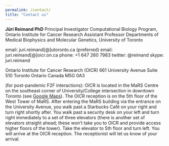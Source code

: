 ```yaml
---
permalink: /contact/
title: "Contact us"
---
```


**Jüri Reimand PhD**
Principal Investigator
Computational Biology Program, Ontario Institute for Cancer Research
Assistant Professor
Departments of Medical Biophysics and Molecular Genetics, University of Toronto

email: juri.reimand[@]utoronto.ca (preferred)
email: juri.reimand[@]oicr.on.ca
phone: +1 647 260 7983
twitter: @reimand
skype: juri.reimand

Ontario Institute for Cancer Research (OICR)
661 University Avenue
Suite 510
Toronto Ontario
Canada M5G 0A3


(for post-pandemic F2F interactions): OICR is located in the MaRS Centre on the southeast corner of University/College intersection in downtown Toronto (see [Google Maps](http://eid.ee/41n)). The OICR reception is on the 5th floor of the West Tower of MaRS. After entering the MaRS building via the entrance on the University Avenue, you walk past a Starbucks Café on your right and turn right shortly after. You walk past a security desk on your left and turn right immediately to a set of three elevators (there is another set of elevators straight ahead; these won’t take you to OICR and provide access higher floors of the tower). Take the elevator to 5th floor and turn left. You will arrive at the OICR reception. The receptionist will let us know of your arrival.